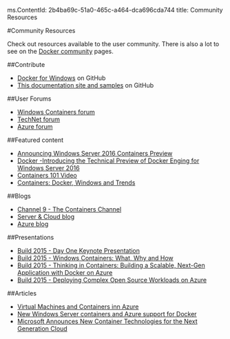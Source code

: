 ms.ContentId: 2b4ba69c-51a0-465c-a464-dca696cda744 
title: Community Resources

#Community Resources

Check out resources available to the user community.
There is also a lot to see on the [Docker community](https://www.docker.com/community/participate/) pages.

##Contribute

*   [Docker for Windows](https://github.com/Microsoft/docker) on GitHub
*   [This documentation site and samples](https://github.com/Microsoft/Virtualization-Documentation) on GitHub

##User Forums

*   [Windows Containers forum](https://social.msdn.microsoft.com/Forums/en-US/home?forum=windowscontainers)
*   [TechNet forum](https://social.technet.microsoft.com/Forums/windowsserver/en-US/home "TechNet Forums")
*   [Azure forum](http://azure.microsoft.com/en-us/support/forums/)

##Featured content

*   [Announcing Windows Server 2016 Containers Preview](http://weblogs.asp.net/scottgu/announcing-windows-server-2016-containers-preview)
*   [Docker -Introducing the Technical Preview of Docker Enging for Windows Server 2016](http://blog.docker.com/2015/08/tp-docker-engine-windows-server-2016/)
*   [Containers 101 Video](https://channel9.msdn.com/Blogs/containers/Containers-101-with-Microsoft-and-Docker)
*   [Containers: Docker, Windows and Trends](http://azure.microsoft.com/blog/2015/08/17/containers-docker-windows-and-trends/)

##Blogs

*   [Channel 9 - The Containers Channel](https://channel9.msdn.com/Blogs/containers)
*   [Server & Cloud blog](http://blogs.technet.com/b/server-cloud/)
*   [Azure blog](http://azure.microsoft.com/blog/)

##Presentations

*   [Build 2015 - Day One Keynote Presentation](http://channel9.msdn.com/Events/Build/2015/KEY01)
*   [Build 2015 - Windows Containers: What, Why and How](http://channel9.msdn.com/events/Build/2015/2-704)
*   [Build 2015 - Thinking in Containers: Building a Scalable, Next-Gen Application with Docker on Azure](http://channel9.msdn.com/events/Build/2015/2-683)
*   [Build 2015 - Deploying Complex Open Source Workloads on Azure](http://channel9.msdn.com/Events/Build/2015/2-732)

##Articles

*   [Virtual Machines and Containers inn Azure](https://azure.microsoft.com/en-us/documentation/articles/virtual-machines-vms-containers/)
*   [New Windows Server containers and Azure support for Docker](http://azure.microsoft.com/blog/2014/10/15/new-windows-server-containers-and-azure-support-for-docker/)
*   [Microsoft Announces New Container Technologies for the Next Generation Cloud](http://blogs.technet.com/b/server-cloud/archive/2015/04/08/microsoft-announces-new-container-technologies-for-the-next-generation-cloud.aspx)


